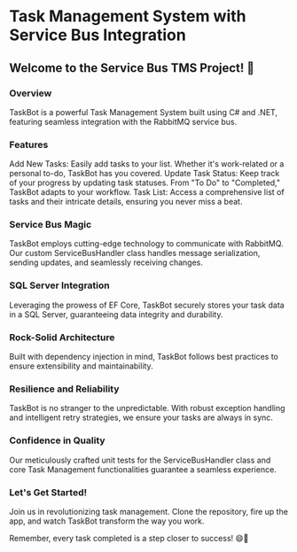 <h1>Task Management System with Service Bus Integration</h1>
<h2>Welcome to the Service Bus TMS Project! 🚀</h2>

<h3>Overview</h3>
TaskBot is a powerful Task Management System built using C# and .NET, featuring seamless integration with the RabbitMQ service bus.

<h3>Features</h3>
Add New Tasks: Easily add tasks to your list. Whether it's work-related or a personal to-do, TaskBot has you covered.
Update Task Status: Keep track of your progress by updating task statuses. From "To Do" to "Completed," TaskBot adapts to your workflow.
Task List: Access a comprehensive list of tasks and their intricate details, ensuring you never miss a beat.

<h3>Service Bus Magic</h3>
TaskBot employs cutting-edge technology to communicate with RabbitMQ. Our custom ServiceBusHandler class handles message serialization, sending updates, and seamlessly receiving changes.

<h3>SQL Server Integration</h3>
Leveraging the prowess of EF Core, TaskBot securely stores your task data in a SQL Server, guaranteeing data integrity and durability.

<h3>Rock-Solid Architecture</h3>
Built with dependency injection in mind, TaskBot follows best practices to ensure extensibility and maintainability.

<h3>Resilience and Reliability</h3>
TaskBot is no stranger to the unpredictable. With robust exception handling and intelligent retry strategies, we ensure your tasks are always in sync.

<h3>Confidence in Quality</h3>
Our meticulously crafted unit tests for the ServiceBusHandler class and core Task Management functionalities guarantee a seamless experience.

<h3>Let's Get Started!</h3>
Join us in revolutionizing task management. Clone the repository, fire up the app, and watch TaskBot transform the way you work.

Remember, every task completed is a step closer to success! 😄📝
